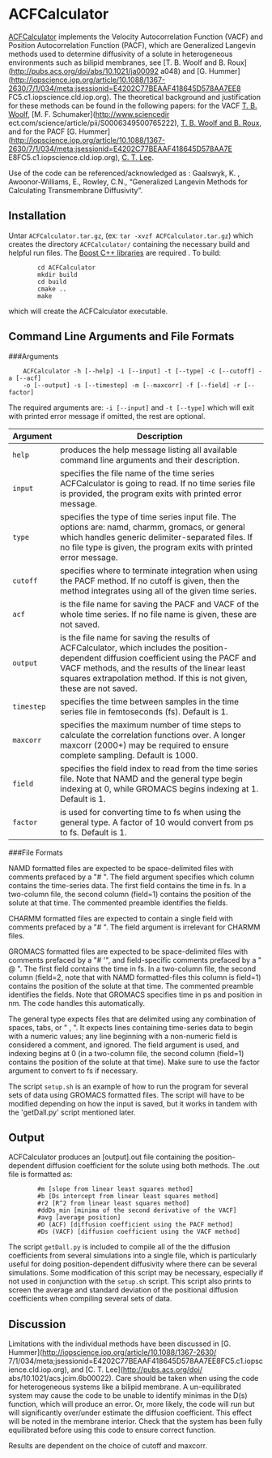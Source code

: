 ACFCalculator
=============

[ACFCalculator](https://github.com/RowleyGroup/ACFCalculator) implements the Velocity Autocorrelation Function (VACF) and
Position Autocorrelation Function (PACF), which are Generalized Langevin methods used to determine diffusivity of a solute in
heterogeneous environments such as bilipid membranes, see [T. B. Woolf and B. Roux](http://pubs.acs.org/doi/abs/10.1021/ja00092
a048) and [G. Hummer](http://iopscience.iop.org/article/10.1088/1367-2630/7/1/034/meta;jsessionid=E4202C77BEAAF418645D578AA7EE8
FC5.c1.iopscience.cld.iop.org). The theoretical background and justification for these methods can be found in the following 
papers: for the VACF [T. B. Woolf](http://www.ncbi.nlm.nih.gov/pmc/articles/PMC45285/), [M. F. Schumaker](http://www.sciencedir
ect.com/science/article/pii/S0006349500765222), [T. B. Woolf and B. Roux](http://pubs.acs.org/doi/abs/10.1021/ja00092a048), and 
for the PACF [G. Hummer](http://iopscience.iop.org/article/10.1088/1367-2630/7/1/034/meta;jsessionid=E4202C77BEAAF418645D578AA7E
E8FC5.c1.iopscience.cld.iop.org), [C. T. Lee](http://pubs.acs.org/doi/abs/10.1021/acs.jcim.6b00022).

Use of the code can be referenced/acknowledged as : Gaalswyk, K. , Awoonor-Williams, E.,  Rowley, C.N., 
“Generalized Langevin Methods for Calculating Transmembrane Diffusivity”.


Installation
------------

Untar `ACFCalculator.tar.gz`, (ex: `tar -xvzf ACFCalculator.tar.gz`) which creates the directory `ACFCalculator/` containing 
the necessary build and helpful run files. The [Boost C++ libraries](http://www.boost.org/) are required . To build:

```
		cd ACFCalculator
		mkdir build
		cd build
		cmake ..
		make
```

which will create the ACFCalculator executable.

Command Line Arguments and File Formats
---------------------------------------

###Arguments

```
	ACFCalculator -h [--help] -i [--input] -t [--type] -c [--cutoff] -a [--acf] 
	-o [--output] -s [--timestep] -m [--maxcorr] -f [--field] -r [--factor]
```

The required arguments are: `-i [--input]` and `-t [--type]` which will exit with printed error message if omitted, the rest 
are optional.

|Argument|Description|
|---|---|
|`help` | produces the help message listing all available command line arguments and their description.|
|`input` | specifies the file name of the time series ACFCalculator is going to read. If no time series file is provided, the program exits with printed error message.|
|`type` | specifies the type of time series input file. The options are: namd, charmm, gromacs, or general which handles generic delimiter-separated files. If no file type is given, the program exits with printed error message.|
|`cutoff` | specifies where to terminate integration when using the PACF method. If no cutoff is given, then the method integrates using all of the given time series.|
|`acf` | is the file name for saving the PACF and VACF of the whole time series. If no file name is given, these are not saved.
|`output` | is the file name for saving the results of ACFCalculator, which includes the position-dependent diffusion coefficient using the PACF and VACF methods, and the results of the linear least squares extrapolation method. If this is not given, these are not saved.|
|`timestep` | specifies the time between samples in the time series file in femtoseconds (fs). Default is 1.|
|`maxcorr` | specifies the maximum number of time steps to calculate the correlation functions over. A longer maxcorr (2000+) may be required to ensure complete sampling. Default is 1000.|
|`field` | specifies the field index to read from the time series file. Note that NAMD and the general type begin indexing at 0, while GROMACS begins indexing at 1. Default is 1.|
|`factor` | is used for converting time to fs when using the general type. A factor of 10 would convert from ps to fs. Default is 1.|

###File Formats

NAMD formatted files are expected to be space-delimited files with comments prefaced by a "\# ". The field argument specifies 
which column contains the time-series data. The first field contains the time in fs. In a two-column file, the second column 
(field=1) contains the position of the solute at that time. The commented preamble identifies the fields.

CHARMM formatted files are expected to contain a single field with comments prefaced by a "\# ". The field argument is 
irrelevant for CHARMM files.

GROMACS formatted files are expected to be space-delimited files with comments prefaced by a "\# '", and field-specific 
comments prefaced by a " @ ". The first field contains the time in fs. In a two-column file, the second column (field=2, note 
that with NAMD formatted-files this column is field=1) contains the position of the solute at that time. The commented preamble 
identifies the fields. Note that GROMACS specifies time in ps and position in nm. The code handles this automatically.

The general type expects files that are delimited using any combination of spaces, tabs, or " , ". It expects lines containing 
time-series data to begin with a numeric values; any line beginning with a non-numeric field is considered a comment, and 
ignored. The field argument is used, and indexing begins at 0 (in a two-column file, the second column (field=1) contains the 
position of the solute at that time). Make sure to use the factor argument to convert to fs if necessary.

The script `setup.sh` is an example of how to run the program for several sets of data using GROMACS formatted files. The 
script will have to be modified depending on how the input is saved, but it works in tandem with the 'getDall.py' script 
mentioned later. 

Output
------

ACFCalculator produces an [output].out file containing the position-dependent diffusion coefficient for the solute using both 
methods. The .out file is formatted as:

```
		#m [slope from linear least squares method]
		#b [Ds intercept from linear least squares method]
		#r2 [R^2 from linear least squares method]
		#ddDs_min [minima of the second derivative of the VACF]
		#avg [average position]
		#D (ACF) [diffusion coefficient using the PACF method]
		#Ds (VACF) [diffusion coefficient using the VACF method]
```		

The script `getDall.py` is included to compile all of the the diffusion coefficients from several simulations into a single 
file, which is particularly useful for doing position-dependent diffusivity where there can be several simulations. Some 
modification of this script may be necessary, especially if not used in conjunction with the `setup.sh` script. This script 
also prints to screen the average and standard deviation of the positional diffusion coefficients when compiling several sets 
of data.

Discussion
----------

Limitations with the individual methods have been discussed in [G. Hummer](http://iopscience.iop.org/article/10.1088/1367-2630/
7/1/034/meta;jsessionid=E4202C77BEAAF418645D578AA7EE8FC5.c1.iopscience.cld.iop.org), and [C. T. Lee](http://pubs.acs.org/doi/
abs/10.1021/acs.jcim.6b00022). Care should be taken when using the code for heterogeneous systems like a bilipid membrane. A 
un-equilibrated system may cause the code to be unable to identify minimas in the D(s) function, which will produce an error. 
Or, more likely, the code will run but will significantly over/under estimate the diffusion coefficient. This effect will be 
noted in the membrane interior. Check that the system has been fully equilibrated before using this code to ensure correct 
function.

Results are dependent on the choice of cutoff and maxcorr.
